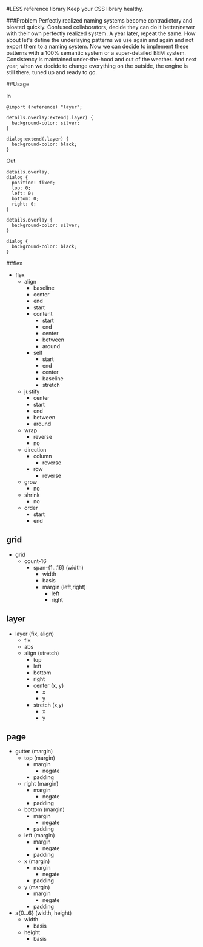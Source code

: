 #LESS reference library
Keep your CSS library healthy.

###Problem
Perfectly realized naming systems become contradictory and bloated quickly. Confused collaborators, decide they can do it better/newer with their own perfectly realized system. A year later, repeat the same. How about let's define the underlaying patterns we use again and again and not export them to a naming system. Now we can decide to implement these patterns with a 100% semantic system or a super-detailed BEM system. Consistency is maintained under-the-hood and out of the weather. And next year, when we decide to change everything on the outside, the engine is still there, tuned up and ready to go.

##Usage

In
```
@import (reference) "layer";

details.overlay:extend(.layer) {
  background-color: silver;
}

dialog:extend(.layer) {
  background-color: black;
}
```
Out
```
details.overlay,
dialog {
  position: fixed;
  top: 0;
  left: 0;
  bottom: 0;
  right: 0;
}

details.overlay {
  background-color: silver;
}

dialog {
  background-color: black;
}
```

##flex
- flex
  - align
    - baseline
    - center
    - end
    - start
    - content
      - start
      - end
      - center
      - between
      - around
    - self
      - start
      - end
      - center
      - baseline
      - stretch
  - justify
    - center
    - start
    - end
    - between
    - around
  - wrap
    - reverse
    - no
  - direction
    - column
      - reverse
    - row
      - reverse
  - grow
    - no
  - shrink
    - no
  - order
    - start
    - end

## grid
- grid
  - count-16
    - span-{1...16} (width)
      - width
      - basis
      - margin (left,right)
        - left
        - right

## layer
- layer (fix, align)
  - fix 
  - abs
  - align (stretch)
    - top
    - left
    - bottom
    - right
    - center (x, y)
      - x
      - y
    - stretch (x,y)
      - x
      - y

## page
  - gutter (margin)
    - top (margin)
      - margin
        - negate
      - padding
    - right (margin)
      - margin
        - negate
      - padding
    - bottom (margin)
      - margin
        - negate
      - padding
    - left (margin)
      - margin
        - negate
      - padding
    - x (margin)
      - margin
        - negate
      - padding
    - y (margin)
      - margin
        - negate
      - padding
  - a{0...6} (width, height)
    - width
      - basis
    - height
      - basis
